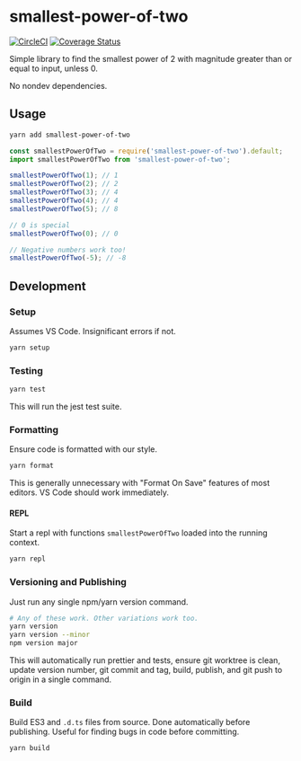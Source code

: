 # smallest-power-of-two

[![CircleCI](https://circleci.com/gh/cinderblock/smallest-power-of-two.svg?style=svg)](https://circleci.com/gh/cinderblock/smallest-power-of-two) [![Coverage Status](https://coveralls.io/repos/github/cinderblock/smallest-power-of-two/badge.svg?branch=master)](https://coveralls.io/github/cinderblock/smallest-power-of-two?branch=master)

Simple library to find the smallest power of 2 with magnitude greater than or equal to input, unless 0.

No nondev dependencies.

## Usage

```bash
yarn add smallest-power-of-two
```

```js
const smallestPowerOfTwo = require('smallest-power-of-two').default;
import smallestPowerOfTwo from 'smallest-power-of-two';

smallestPowerOfTwo(1); // 1
smallestPowerOfTwo(2); // 2
smallestPowerOfTwo(3); // 4
smallestPowerOfTwo(4); // 4
smallestPowerOfTwo(5); // 8

// 0 is special
smallestPowerOfTwo(0); // 0

// Negative numbers work too!
smallestPowerOfTwo(-5); // -8
```

## Development

### Setup

Assumes VS Code. Insignificant errors if not.

```bash
yarn setup
```

### Testing

```bash
yarn test
```

This will run the jest test suite.

### Formatting

Ensure code is formatted with our style.

```bash
yarn format
```

This is generally unnecessary with "Format On Save" features of most editors.
VS Code should work immediately.

#### REPL

Start a repl with functions `smallestPowerOfTwo` loaded into the running context.

```bash
yarn repl
```

### Versioning and Publishing

Just run any single npm/yarn version command.

```bash
# Any of these work. Other variations work too.
yarn version
yarn version --minor
npm version major
```

This will automatically run prettier and tests, ensure git worktree is clean, update version number, git commit and tag, build, publish, and git push to origin in a single command.

### Build

Build ES3 and `.d.ts` files from source.
Done automatically before publishing.
Useful for finding bugs in code before committing.

```bash
yarn build
```
